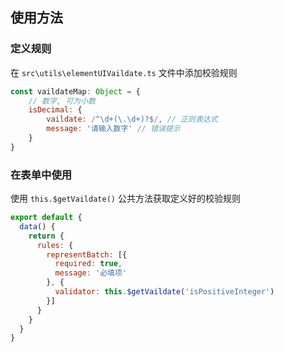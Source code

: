## 使用方法

### 定义规则
在 `src\utils\elementUIVaildate.ts` 文件中添加校验规则
```js
const vaildateMap: Object = {
    // 数字, 可为小数
    isDecimal: {
        vaildate: /^\d+(\.\d+)?$/, // 正则表达式
        message: '请输入数字' // 错误提示
    }
}
```


### 在表单中使用
使用 `this.$getVaildate()` 公共方法获取定义好的校验规则

```js
export default {
  data() {
    return {
      rules: {
        representBatch: [{
          required: true,
          message: '必填项'
        }, {
          validator: this.$getVaildate('isPositiveInteger')
        }]
      }
    }
  }
}
```